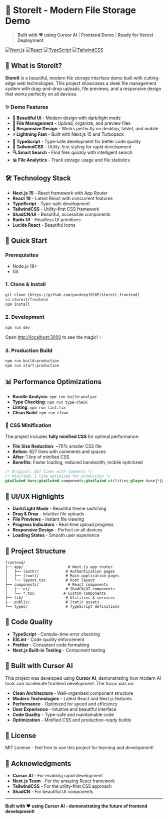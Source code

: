 # 🚀 StoreIt - Modern File Storage Demo

> **Built with ❤️ using Cursor AI** | **Frontend Demo** | **Ready for Vercel Deployment**

[![Next.js](https://img.shields.io/badge/Next.js-15.0.2-black?style=for-the-badge&logo=next.js)](https://nextjs.org/)
[![React](https://img.shields.io/badge/React-19.0.0-blue?style=for-the-badge&logo=react)](https://reactjs.org/)
[![TypeScript](https://img.shields.io/badge/TypeScript-5.0-blue?style=for-the-badge&logo=typescript)](https://www.typescriptlang.org/)
[![TailwindCSS](https://img.shields.io/badge/TailwindCSS-3.4.1-38B2AC?style=for-the-badge&logo=tailwind-css)](https://tailwindcss.com/)

## 🌟 What is StoreIt?

**StoreIt** is a beautiful, modern file storage interface demo built with cutting-edge web technologies. This project showcases a sleek file management system with drag-and-drop uploads, file previews, and a responsive design that works perfectly on all devices.

### ✨ Demo Features

- **🎨 Beautiful UI** - Modern design with dark/light mode
- **📁 File Management** - Upload, organize, and preview files
- **📱 Responsive Design** - Works perfectly on desktop, tablet, and mobile
- **⚡ Lightning Fast** - Built with Next.js 15 and Turbopack
- **🎯 TypeScript** - Type-safe development for better code quality
- **🎨 TailwindCSS** - Utility-first styling for rapid development
- **🔍 Smart Search** - Find files quickly with intelligent search
- **📊 File Analytics** - Track storage usage and file statistics

## 🛠️ Technology Stack

- **Next.js 15** - React framework with App Router
- **React 19** - Latest React with concurrent features
- **TypeScript** - Type-safe development
- **TailwindCSS** - Utility-first CSS framework
- **ShadCN/UI** - Beautiful, accessible components
- **Radix UI** - Headless UI primitives
- **Lucide React** - Beautiful icons

## 🚀 Quick Start

### Prerequisites
- Node.js 18+ 
- Git

### 1. Clone & Install
```bash
git clone (https://github.com/pardeep1916P/storeit-frontend)
cd storeit/frontend
npm install
```

### 2. Development
```bash
npm run dev
```
Open [http://localhost:3000](http://localhost:3000) to see the magic! ✨

### 3. Production Build
```bash
npm run build:production
npm run start:production
```

## 📊 Performance Optimizations

- **Bundle Analysis**: `npm run build:analyze`
- **Type Checking**: `npm run type-check`
- **Linting**: `npm run lint:fix`
- **Clean Build**: `npm run clean`

### 🎯 **CSS Minification**
The project includes **fully minified CSS** for optimal performance:

- **File Size Reduction**: ~70% smaller CSS file
- **Before**: 827 lines with comments and spaces
- **After**: 1 line of minified CSS
- **Benefits**: Faster loading, reduced bandwidth, mobile optimized

```css
/* Original: 827 lines with comments */
/* Minified: 1 line optimized for production */
@tailwind base;@tailwind components;@tailwind utilities;@layer base{*{@apply scroll-smooth}body{@apply bg-white text-dark-200 min-h-screen}...
```

## 🎨 UI/UX Highlights

- **Dark/Light Mode** - Beautiful theme switching
- **Drag & Drop** - Intuitive file uploads
- **File Previews** - Instant file viewing
- **Progress Indicators** - Real-time upload progress
- **Responsive Design** - Perfect on all devices
- **Loading States** - Smooth user experience

## 📝 Project Structure

```
frontend/
├── app/                    # Next.js app router
│   ├── (auth)/            # Authentication pages
│   ├── (root)/            # Main application pages
│   └── layout.tsx         # Root layout
├── components/             # React components
│   ├── ui/                # ShadCN/UI components
│   └── *.tsx             # Custom components
├── lib/                   # Utilities & services
├── public/                # Static assets
└── types/                 # TypeScript definitions
```

## 🧪 Code Quality

- **TypeScript** - Compile-time error checking
- **ESLint** - Code quality enforcement
- **Prettier** - Consistent code formatting
- **Next.js Built-in Testing** - Component testing

## 🎯 Built with Cursor AI

This project was developed using **Cursor AI**, demonstrating how modern AI tools can accelerate frontend development. The focus was on:

- **Clean Architecture** - Well-organized component structure
- **Modern Technologies** - Latest React and Next.js features
- **Performance** - Optimized for speed and efficiency
- **User Experience** - Intuitive and beautiful interface
- **Code Quality** - Type-safe and maintainable code
- **Optimization** - Minified CSS and production-ready builds

## 📄 License

MIT License - feel free to use this project for learning and development!

## 🙏 Acknowledgments

- **Cursor AI** - For enabling rapid development
- **Next.js Team** - For the amazing React framework
- **TailwindCSS** - For the utility-first CSS approach
- **ShadCN** - For beautiful UI components

---

**Built with ❤️ using Cursor AI - demonstrating the future of frontend development!**
